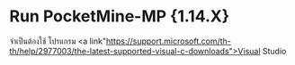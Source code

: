# Run PocketMine-MP {1.14.X} 
 
 จำเป็นต้องใช้ โปรแกรม <a link"https://support.microsoft.com/th-th/help/2977003/the-latest-supported-visual-c-downloads">Visual Studio<a>
